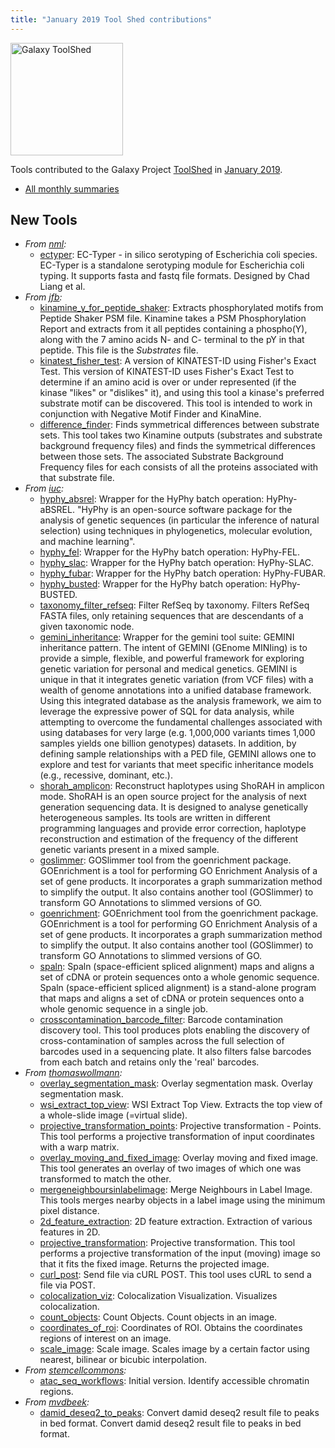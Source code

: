 ```yaml
---
title: "January 2019 Tool Shed contributions"
---
```


[<img class="float-right" src="/images/galaxy-logos/galaxy-toolshed-300.png" alt="Galaxy ToolShed" width="180">](http://toolshed.g2.bx.psu.edu/)

Tools contributed to the Galaxy Project [ToolShed](http://toolshed.g2.bx.psu.edu/) in [January 2019](/news/2019-02-galaxy-update/).

* [All monthly summaries](/toolshed/contributions/)

## New Tools

* *From [nml](https://toolshed.g2.bx.psu.edu/view/nml):*
   * [ectyper](https://toolshed.g2.bx.psu.edu/view/nml/ectyper):  EC-Typer - in silico serotyping of Escherichia coli species. EC-Typer is a standalone serotyping module for Escherichia coli typing. It supports fasta and fastq file formats. Designed by Chad Liang et al.
* *From [jfb](https://toolshed.g2.bx.psu.edu/view/jfb):*
   * [kinamine_y_for_peptide_shaker](https://toolshed.g2.bx.psu.edu/view/jfb/kinamine_y_for_peptide_shaker):  Extracts phosphorylated motifs from Peptide Shaker PSM file. Kinamine takes a PSM Phosphorylation Report and extracts from it all peptides containing a phospho(Y), along with the 7 amino acids N- and C- terminal to the pY in that peptide.  This file is the *Substrates* file.
   * [kinatest_fisher_test](https://toolshed.g2.bx.psu.edu/view/jfb/kinatest_fisher_test):  A version of KINATEST-ID using Fisher's Exact Test. This version of KINATEST-ID uses Fisher's Exact Test to determine if an amino acid is over or under represented (if the kinase "likes" or "dislikes" it), and using this tool a kinase's preferred substrate motif can be discovered.  This tool is intended to work in conjunction with Negative Motif Finder and KinaMine.
   * [difference_finder](https://toolshed.g2.bx.psu.edu/view/jfb/difference_finder):  Finds symmetrical differences between substrate sets. This tool takes two Kinamine outputs (substrates and substrate background frequency files) and finds the symmetrical differences between those sets. The associated Substrate Background Frequency files for each consists of all the proteins associated with that substrate file.
* *From [iuc](https://toolshed.g2.bx.psu.edu/view/iuc):*
   * [hyphy_absrel](https://toolshed.g2.bx.psu.edu/view/iuc/hyphy_absrel):  Wrapper for the HyPhy batch operation: HyPhy-aBSREL. "HyPhy is an open-source software package for the analysis of genetic  sequences (in particular the inference of natural selection) using techniques  in phylogenetics, molecular evolution, and machine learning".
   * [hyphy_fel](https://toolshed.g2.bx.psu.edu/view/iuc/hyphy_fel):  Wrapper for the HyPhy batch operation: HyPhy-FEL.
   * [hyphy_slac](https://toolshed.g2.bx.psu.edu/view/iuc/hyphy_slac):  Wrapper for the HyPhy batch operation: HyPhy-SLAC.
   * [hyphy_fubar](https://toolshed.g2.bx.psu.edu/view/iuc/hyphy_fubar):  Wrapper for the HyPhy batch operation: HyPhy-FUBAR.
   * [hyphy_busted](https://toolshed.g2.bx.psu.edu/view/iuc/hyphy_busted):  Wrapper for the HyPhy batch operation: HyPhy-BUSTED.
   * [taxonomy_filter_refseq](https://toolshed.g2.bx.psu.edu/view/iuc/taxonomy_filter_refseq):  Filter RefSeq by taxonomy. Filters RefSeq FASTA files, only retaining sequences that are descendants of a given taxonomic node.
   * [gemini_inheritance](https://toolshed.g2.bx.psu.edu/view/iuc/gemini_inheritance):  Wrapper for the gemini tool suite: GEMINI inheritance pattern. The intent of GEMINI (GEnome MINIing) is to provide a simple, flexible, and powerful framework for exploring genetic variation for  personal and medical genetics. GEMINI is unique in that it integrates genetic variation (from VCF files) with a wealth of genome  annotations into a unified database framework. Using this integrated database as the analysis framework, we aim to leverage the  expressive power of SQL for data analysis, while attempting to overcome the fundamental challenges associated with using databases for  very large (e.g. 1,000,000 variants times 1,000 samples yields one billion genotypes) datasets. In addition, by defining sample  relationships with a PED file, GEMINI allows one to explore and test for variants that meet specific inheritance models (e.g.,  recessive, dominant, etc.).
   * [shorah_amplicon](https://toolshed.g2.bx.psu.edu/view/iuc/shorah_amplicon):  Reconstruct haplotypes using ShoRAH in amplicon mode. ShoRAH is an open source project for the analysis of next generation sequencing data. It is designed to analyse genetically heterogeneous samples. Its tools are written in different programming languages and provide error correction, haplotype reconstruction and estimation of the frequency of the different genetic variants present in a mixed sample.
   * [goslimmer](https://toolshed.g2.bx.psu.edu/view/iuc/goslimmer):  GOSlimmer tool from the goenrichment package. GOEnrichment is a tool for performing GO Enrichment Analysis of a set of gene products.   It incorporates a graph summarization method to simplify the output.  It also contains another tool (GOSlimmer) to transform GO Annotations to slimmed versions of GO.
   * [goenrichment](https://toolshed.g2.bx.psu.edu/view/iuc/goenrichment):  GOEnrichment tool from the goenrichment package. GOEnrichment is a tool for performing GO Enrichment Analysis of a set of gene products.   It incorporates a graph summarization method to simplify the output.  It also contains another tool (GOSlimmer) to transform GO Annotations to slimmed versions of GO.
   * [spaln](https://toolshed.g2.bx.psu.edu/view/iuc/spaln):  Spaln (space-efficient spliced alignment) maps and aligns a set of cDNA or protein sequences onto a whole genomic sequence. Spaln (space-efficient spliced alignment) is a stand-alone program that maps and aligns a set of cDNA or  protein sequences onto a whole genomic sequence in a single job.
   * [crosscontamination_barcode_filter](https://toolshed.g2.bx.psu.edu/view/iuc/crosscontamination_barcode_filter):  Barcode contamination discovery tool. This tool produces plots enabling the discovery of cross-contamination of samples across the full selection of barcodes used in a sequencing plate. It also filters false barcodes from each batch and retains only the 'real' barcodes.
* *From [thomaswollmann](https://toolshed.g2.bx.psu.edu/view/thomaswollmann):*
   * [overlay_segmentation_mask](https://toolshed.g2.bx.psu.edu/view/thomaswollmann/overlay_segmentation_mask):  Overlay segmentation mask. Overlay segmentation mask.
   * [wsi_extract_top_view](https://toolshed.g2.bx.psu.edu/view/thomaswollmann/wsi_extract_top_view):  WSI Extract Top View. Extracts the top view of a whole-slide image (=virtual slide).
   * [projective_transformation_points](https://toolshed.g2.bx.psu.edu/view/thomaswollmann/projective_transformation_points):  Projective transformation - Points. This tool performs a projective transformation of input coordinates with a warp matrix.
   * [overlay_moving_and_fixed_image](https://toolshed.g2.bx.psu.edu/view/thomaswollmann/overlay_moving_and_fixed_image):  Overlay moving and fixed image. This tool generates an overlay of two images of which one was transformed to match the other.
   * [mergeneighboursinlabelimage](https://toolshed.g2.bx.psu.edu/view/thomaswollmann/mergeneighboursinlabelimage):  Merge Neighbours in Label Image. This tools merges nearby objects in a label image using the minimum pixel distance.
   * [2d_feature_extraction](https://toolshed.g2.bx.psu.edu/view/thomaswollmann/2d_feature_extraction):  2D feature extraction. Extraction of various features in 2D.
   * [projective_transformation](https://toolshed.g2.bx.psu.edu/view/thomaswollmann/projective_transformation):  Projective transformation. This tool performs a projective transformation of the input (moving) image so that it fits the fixed image. Returns the projected image.
   * [curl_post](https://toolshed.g2.bx.psu.edu/view/thomaswollmann/curl_post):  Send file via cURL POST. This tool uses cURL to send a file via POST.
   * [colocalization_viz](https://toolshed.g2.bx.psu.edu/view/thomaswollmann/colocalization_viz):  Colocalization Visualization. Visualizes colocalization.
   * [count_objects](https://toolshed.g2.bx.psu.edu/view/thomaswollmann/count_objects):  Count Objects. Count objects in an image.
   * [coordinates_of_roi](https://toolshed.g2.bx.psu.edu/view/thomaswollmann/coordinates_of_roi):  Coordinates of ROI. Obtains the coordinates regions of interest on an image.
   * [scale_image](https://toolshed.g2.bx.psu.edu/view/thomaswollmann/scale_image):  Scale image. Scales image by a certain factor using nearest, bilinear or bicubic interpolation.
* *From [stemcellcommons](https://toolshed.g2.bx.psu.edu/view/stemcellcommons):*
   * [atac_seq_workflows](https://toolshed.g2.bx.psu.edu/view/stemcellcommons/atac_seq_workflows): Initial version. Identify accessible chromatin regions.
* *From [mvdbeek](https://toolshed.g2.bx.psu.edu/view/mvdbeek):*
   * [damid_deseq2_to_peaks](https://toolshed.g2.bx.psu.edu/view/mvdbeek/damid_deseq2_to_peaks):  Convert damid deseq2 result file to peaks in bed format. Convert damid deseq2 result file to peaks in bed format.
